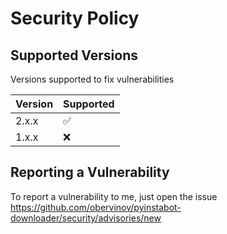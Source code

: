 # Security Policy

## Supported Versions

Versions supported to fix vulnerabilities

| Version | Supported          |
| ------- | ------------------ |
| 2.x.x   | :white_check_mark: |
| 1.x.x   | :x: |

## Reporting a Vulnerability

To report a vulnerability to me, just open the issue https://github.com/obervinov/pyinstabot-downloader/security/advisories/new